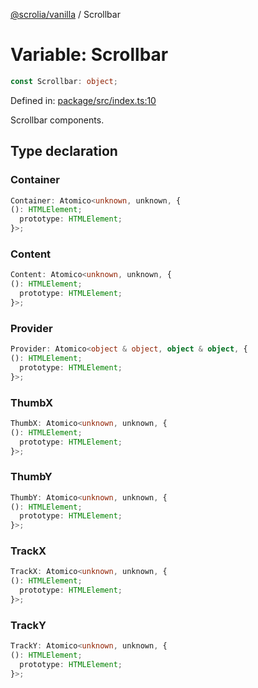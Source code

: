 [@scrolia/vanilla](../README.md) / Scrollbar

# Variable: Scrollbar

```ts
const Scrollbar: object;
```

Defined in: [package/src/index.ts:10](https://github.com/scrolia/vanilla/blob/d5b9981d7613b9946bfacdcfeac4dfdbcb0dbf18/package/src/index.ts#L10)

Scrollbar components.

## Type declaration

### Container

```ts
Container: Atomico<unknown, unknown, {
(): HTMLElement;
  prototype: HTMLElement;
}>;
```

### Content

```ts
Content: Atomico<unknown, unknown, {
(): HTMLElement;
  prototype: HTMLElement;
}>;
```

### Provider

```ts
Provider: Atomico<object & object, object & object, {
(): HTMLElement;
  prototype: HTMLElement;
}>;
```

### ThumbX

```ts
ThumbX: Atomico<unknown, unknown, {
(): HTMLElement;
  prototype: HTMLElement;
}>;
```

### ThumbY

```ts
ThumbY: Atomico<unknown, unknown, {
(): HTMLElement;
  prototype: HTMLElement;
}>;
```

### TrackX

```ts
TrackX: Atomico<unknown, unknown, {
(): HTMLElement;
  prototype: HTMLElement;
}>;
```

### TrackY

```ts
TrackY: Atomico<unknown, unknown, {
(): HTMLElement;
  prototype: HTMLElement;
}>;
```
